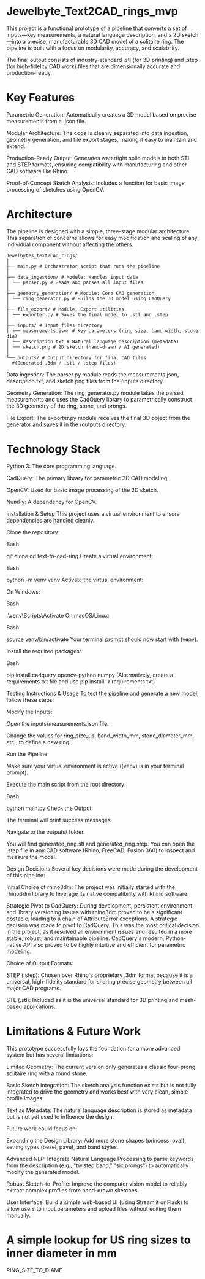 # Jewelbyte_Text2CAD_rings_mvp
This project is a functional prototype of a pipeline that converts a set of inputs—key measurements, a natural language description, and a 2D sketch—into a precise, manufacturable 3D CAD model of a solitaire ring. The pipeline is built with a focus on modularity, accuracy, and scalability.

The final output consists of industry-standard .stl (for 3D printing) and .step (for high-fidelity CAD work) files that are dimensionally accurate and production-ready.

# Key Features
Parametric Generation: Automatically creates a 3D model based on precise measurements from a .json file.

Modular Architecture: The code is cleanly separated into data ingestion, geometry generation, and file export stages, making it easy to maintain and extend.

Production-Ready Output: Generates watertight solid models in both STL and STEP formats, ensuring compatibility with manufacturing and other CAD software like Rhino.

Proof-of-Concept Sketch Analysis: Includes a function for basic image processing of sketches using OpenCV.


# Architecture
The pipeline is designed with a simple, three-stage modular architecture. This separation of concerns allows for easy modification and scaling of any individual component without affecting the others.

```text
Jewelbytes_text2CAD_rings/
│
├── main.py # Orchestrator script that runs the pipeline
│
├── data_ingestion/ # Module: Handles input data
│ └── parser.py # Reads and parses all input files
│
├── geometry_generation/ # Module: Core CAD generation
│ └── ring_generator.py # Builds the 3D model using CadQuery
│
├── file_export/ # Module: Export utilities
│ └── exporter.py # Saves the final model to .stl and .step
│
├── inputs/ # Input files directory
│ ├── measurements.json # Key parameters (ring size, band width, stone dia)
│ ├── description.txt # Natural language description (metadata)
│ └── sketch.png # 2D sketch (hand-drawn / AI generated)
│
└── outputs/ # Output directory for final CAD files
  #(Generated .3dm / .stl / .step files)
  ```

Data Ingestion: The parser.py module reads the measurements.json, description.txt, and sketch.png files from the /inputs directory.

Geometry Generation: The ring_generator.py module takes the parsed measurements and uses the CadQuery library to parametrically construct the 3D geometry of the ring, stone, and prongs.

File Export: The exporter.py module receives the final 3D object from the generator and saves it in the /outputs directory.

# Technology Stack
Python 3: The core programming language.

CadQuery: The primary library for parametric 3D CAD modeling.

OpenCV: Used for basic image processing of the 2D sketch.

NumPy: A dependency for OpenCV.

Installation & Setup
This project uses a virtual environment to ensure dependencies are handled cleanly.

Clone the repository:

Bash

git clone <your-repo-url>
cd text-to-cad-ring
Create a virtual environment:

Bash

python -m venv venv
Activate the virtual environment:

On Windows:

Bash

.\venv\Scripts\Activate
On macOS/Linux:

Bash

source venv/bin/activate
Your terminal prompt should now start with (venv).

Install the required packages:

Bash

pip install cadquery opencv-python numpy
(Alternatively, create a requirements.txt file and use pip install -r requirements.txt)

Testing Instructions & Usage
To test the pipeline and generate a new model, follow these steps:

Modify the Inputs:

Open the inputs/measurements.json file.

Change the values for ring_size_us, band_width_mm, stone_diameter_mm, etc., to define a new ring.

Run the Pipeline:

Make sure your virtual environment is active ((venv) is in your terminal prompt).

Execute the main script from the root directory:

Bash

python main.py
Check the Output:

The terminal will print success messages.

Navigate to the outputs/ folder.

You will find generated_ring.stl and generated_ring.step. You can open the .step file in any CAD software (Rhino, FreeCAD, Fusion 360) to inspect and measure the model.

Design Decisions
Several key decisions were made during the development of this pipeline:

Initial Choice of rhino3dm: The project was initially started with the rhino3dm library to leverage its native compatibility with Rhino software.

Strategic Pivot to CadQuery: During development, persistent environment and library versioning issues with rhino3dm proved to be a significant obstacle, leading to a chain of AttributeError exceptions. A strategic decision was made to pivot to CadQuery. This was the most critical decision in the project, as it resolved all environment issues and resulted in a more stable, robust, and maintainable pipeline. CadQuery's modern, Python-native API also proved to be highly intuitive and efficient for parametric modeling.

Choice of Output Formats:

STEP (.step): Chosen over Rhino's proprietary .3dm format because it is a universal, high-fidelity standard for sharing precise geometry between all major CAD programs.

STL (.stl): Included as it is the universal standard for 3D printing and mesh-based applications.

# Limitations & Future Work
This prototype successfully lays the foundation for a more advanced system but has several limitations:

Limited Geometry: The current version only generates a classic four-prong solitaire ring with a round stone.

Basic Sketch Integration: The sketch analysis function exists but is not fully integrated to drive the geometry and works best with very clean, simple profile images.

Text as Metadata: The natural language description is stored as metadata but is not yet used to influence the design.

Future work could focus on:

Expanding the Design Library: Add more stone shapes (princess, oval), setting types (bezel, pavé), and band styles.

Advanced NLP: Integrate Natural Language Processing to parse keywords from the description (e.g., "twisted band," "six prongs") to automatically modify the generated model.

Robust Sketch-to-Profile: Improve the computer vision model to reliably extract complex profiles from hand-drawn sketches.

User Interface: Build a simple web-based UI (using Streamlit or Flask) to allow users to input parameters and upload files without editing them manually.











# A simple lookup for US ring sizes to inner diameter in mm

RING_SIZE_TO_DIAME
